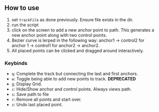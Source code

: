 ## How to use
  1. set ```trackFile``` as done previously. Ensure file exists in the dir.
  2. run the script
  3. click on the screen to add a new anchor point to path. This generates a new anchor point along with two control points.
  4. Bezier curve is lerped in the following way: anchor1 -> control2 for anchor 1 -> control1 for anchor2 -> anchor2.
  5. All placed points can be clicked and dragged around interactively.

### Keybinds
- ```q```: Complete the track but connecting the last and first anchors.
- ```w```: Toggle being able to add new points to track.  **DEPRECATED**
- ```g```: Display Grid.
- ```c```: Hide/Show anchor and control points. Always views path.
- ```s```: Save path to file
- ```r```: Remove all points and start over.
-  ```z```: Undo last placed point.
